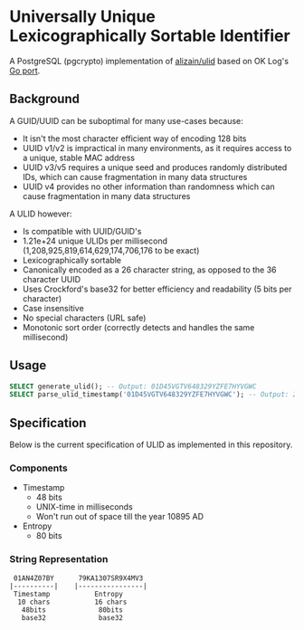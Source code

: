 # Universally Unique Lexicographically Sortable Identifier

A PostgreSQL (pgcrypto) implementation of [alizain/ulid](https://github.com/alizain/ulid)
based on OK Log's [Go port](https://github.com/oklog/ulid).

## Background

A GUID/UUID can be suboptimal for many use-cases because:

- It isn't the most character efficient way of encoding 128 bits
- UUID v1/v2 is impractical in many environments, as it requires access to a unique, stable MAC address
- UUID v3/v5 requires a unique seed and produces randomly distributed IDs, which can cause fragmentation in many data structures
- UUID v4 provides no other information than randomness which can cause fragmentation in many data structures

A ULID however:

- Is compatible with UUID/GUID's
- 1.21e+24 unique ULIDs per millisecond (1,208,925,819,614,629,174,706,176 to be exact)
- Lexicographically sortable
- Canonically encoded as a 26 character string, as opposed to the 36 character UUID
- Uses Crockford's base32 for better efficiency and readability (5 bits per character)
- Case insensitive
- No special characters (URL safe)
- Monotonic sort order (correctly detects and handles the same millisecond)

## Usage

```sql
SELECT generate_ulid(); -- Output: 01D45VGTV648329YZFE7HYVGWC
SELECT parse_ulid_timestamp('01D45VGTV648329YZFE7HYVGWC'); -- Output: 2019-02-20 16:23:49.35+00
```

## Specification

Below is the current specification of ULID as implemented in this repository.

### Components

- Timestamp
  - 48 bits
  - UNIX-time in milliseconds
  - Won't run out of space till the year 10895 AD
- Entropy
  - 80 bits

### String Representation

```text
 01AN4Z07BY      79KA1307SR9X4MV3
|----------|    |----------------|
 Timestamp           Entropy
  10 chars           16 chars
   48bits             80bits
   base32             base32
```
